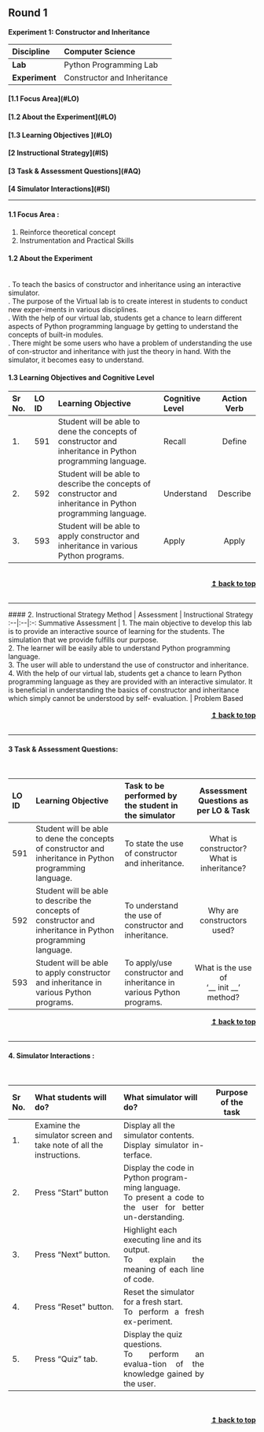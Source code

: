 ## Round 1
<p align="center">

<b> Experiment 1: Constructor and Inheritance </b> <a name="top"></a> <br>
</p>

<b>Discipline | </b> Computer Science
:--|:--|
<b> Lab</b> | Python Programming Lab
<b> Experiment</b>| Constructor and Inheritance


<h4> [1.1 Focus Area](#LO)
<h4> [1.2 About the Experiment](#LO)
<h4> [1.3 Learning Objectives ](#LO)
<h4> [2 Instructional Strategy](#IS)
<h4> [3 Task & Assessment Questions](#AQ)
<h4> [4 Simulator Interactions](#SI)
<hr>

<a name="LO"></a>
#### 1.1 Focus Area :
1. Reinforce theoretical concept
2. Instrumentation and Practical Skills
#### 1.2 About the Experiment
<br/>
. To teach the basics of constructor and inheritance using an interactive simulator.<br>
. The purpose of the Virtual lab is to create interest in students to conduct new exper-iments in various disciplines.<br>
. With the help of our virtual lab, students get a chance to learn different aspects of Python programming language by getting to understand the concepts of built-in modules.<br>
. There might be some users who have a problem of understanding the use of con-structor and inheritance with just the theory in hand. With the simulator, it becomes easy to understand.<br>


#### 1.3 Learning Objectives and Cognitive Level


Sr No. |  LO ID |    Learning Objective  | Cognitive Level | Action Verb
:--|:--|:--|:--|:-:
1.| 591 | Student will be able to de ne the concepts of constructor and inheritance in Python programming language. | Recall	| Define
2.| 592 | Student will be able to describe the concepts of constructor and inheritance in Python programming language. | Understand | Describe
3.| 593 | Student will be able to apply constructor and inheritance in various Python programs. | Apply | Apply
<br/>
<div align="right">
    <b><a href="#top">↥ back to top</a></b>
</div>
<br/>
<hr>
<a name="IS"></a>
#### 2. Instructional Strategy
Method  | Assessment | Instructional Strategy
:--|:--|:-:
Summative Assessment | 1. The main objective to develop this lab is to provide an interactive source of learning for the students. The simulation that we provide fulfills our purpose.<br>2. The learner will be easily able to understand Python programming language.<br>3. The user will able to understand the use of constructor and inheritance.<br>4. With the help of our virtual lab, students get a chance to learn Python programming language as they are provided with an interactive simulator. It is beneficial in understanding the basics of constructor and inheritance which simply cannot be understood by self- evaluation.	| Problem Based 
<br>
 <div align="justify">
  
<br/>
<div align="right">
    <b><a href="#top">↥ back to top</a></b>
</div>
<br/>
<hr>

<a name="AQ"></a>
#### 3 Task & Assessment Questions:
<br>


LO ID |    Learning Objective  | Task to be performed by <br> the student  in the simulator | Assessment Questions as per LO & Task
:--|:--|:--|:-:
591 | Student will be able to de ne the concepts of constructor and inheritance in Python programming language. | To state the use of constructor and inheritance. | What is constructor? <br>What is inheritance?<br>
592 | Student will be able to describe the concepts of constructor and inheritance in Python programming language. | To understand the use of constructor and inheritance. | Why are constructors used? 
593 | Student will be able to apply constructor and inheritance in various Python programs. | To apply/use constructor and inheritance in various Python programs. | What is the use of <br>‘__ init __’ method?<br>

<div align="right">
    <b><a href="#top">↥ back to top</a></b>
</div>
<br/>
<hr>

<a name="AQ"></a>
#### 4. Simulator Interactions :

<br>

Sr No. |	What students will do?	|  What simulator will do? | Purpose of the task
:--|:--|:--|:-:
1.| Examine the simulator screen and take note of all the instructions. | Display all the simulator contents.  <div align="justify"> Display simulator in-terface.<br> 
2.| Press “Start” button |  Display the code in Python program-ming language. <div align="justify">To present a code to the user for better un-derstanding. <br> 
3.| Press “Next” button. |  Highlight each executing line and its output. <div align="justify">To explain the meaning of each line of code. <br> 
4.| Press “Reset" button. | Reset the simulator for a fresh start.  <div align="justify">To perform a fresh ex-periment. <br> 
5.| Press “Quiz” tab. | Display the quiz questions.  <div align="justify">To perform an evalua-tion of the knowledge gained by the user. <br> 
 <br>

 <br/>
<div align="right">
    <b><a href="#top">↥ back to top</a></b>
</div>
<br/>
